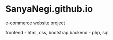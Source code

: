# SanyaNegi.github.io

e-commerce website project

frontend - html, css, bootstrap
backend - php, sql
